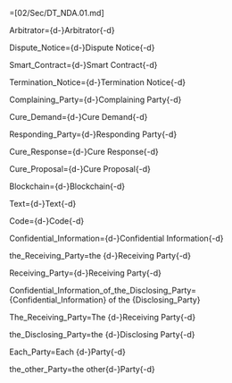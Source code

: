 =[02/Sec/DT_NDA.01.md]

Arbitrator={d-}Arbitrator{-d}

Dispute_Notice={d-}Dispute Notice{-d}

Smart_Contract={d-}Smart Contract{-d}

Termination_Notice={d-}Termination Notice{-d}

Complaining_Party={d-}Complaining Party{-d}

Cure_Demand={d-}Cure Demand{-d}

Responding_Party={d-}Responding Party{-d}

Cure_Response={d-}Cure Response{-d}

Cure_Proposal={d-}Cure Proposal{-d}

Blockchain={d-}Blockchain{-d}

Text={d-}Text{-d}

Code={d-}Code{-d}

Confidential_Information={d-}Confidential Information{-d}

the_Receiving_Party=the {d-}Receiving Party{-d}

Receiving_Party={d-}Receiving Party{-d}

Confidential_Information_of_the_Disclosing_Party={Confidential_Information} of the {Disclosing_Party}

The_Receiving_Party=The {d-}Receiving Party{-d}

the_Disclosing_Party=the {d-}Disclosing Party{-d}

Each_Party=Each {d-}Party{-d}

the_other_Party=the other{d-}Party{-d}